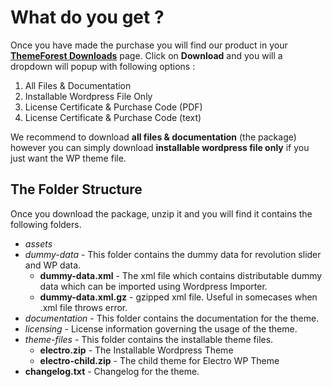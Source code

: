 # What do you get ?

Once you have made the purchase you will find our product in your **[ThemeForest Downloads](http://themeforest.net/downloads/)** page. Click on **Download** and you will a dropdown will popup with following options :

1. All Files & Documentation
2. Installable Wordpress File Only
3. License Certificate & Purchase Code (PDF)
4. License Certificate & Purchase Code (text)

We recommend to download **all files & documentation** (the package) however you can simply download **installable wordpress file only** if you just want the WP theme file.

## The Folder Structure

Once you download the package, unzip it and you will find it contains the following folders.

* *assets*
 * *dummy-data* - This folder contains the dummy data for revolution slider and WP data.
   * **dummy-data.xml** - The xml file which contains distributable dummy data which can be imported using Wordpress Importer.
   * **dummy-data.xml.gz** - gzipped xml file. Useful in somecases when .xml file throws error.
* *documentation* - This folder contains the documentation for the theme.
* *licensing* - License information governing the usage of the theme.
* *theme-files* - This folder contains the installable theme files.
   * **electro.zip** - The Installable Wordpress Theme
   * **electro-child.zip** - The child theme for Electro WP Theme
* **changelog.txt** - Changelog for the theme.

